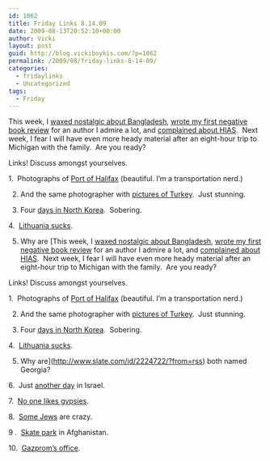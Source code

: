 ```yaml
---
id: 1062
title: Friday Links 8.14.09
date: 2009-08-13T20:52:10+00:00
author: Vicki
layout: post
guid: http://blog.vickiboykis.com/?p=1062
permalink: /2009/08/friday-links-8-14-09/
categories:
  - fridaylinks
  - Uncategorized
tags:
  - Friday
---
```

This week, I [waxed nostalgic about Bangladesh](http://blog.vickiboykis.com/2009/08/10/pictures-from-bangladesh/), [wrote my first negative book review](http://blog.vickiboykis.com/2009/08/12/book-review-create-your-own-economy-by-tyler-cowen/) for an author I admire a lot, and [complained about HIAS](http://www.jewlicious.com/author/vicki/).  Next week, I fear I will have even more heady material after an eight-hour trip to Michigan with the family.  Are you ready?

Links! Discuss amongst yourselves.

1.  Photographs of [Port of Halifax](http://andrewgeddes.blogspot.com/2009/05/tc-shoot-in-halifax.html) (beautiful. I&#8217;m a transportation nerd.)
  
2. And the same photographer with [pictures of Turkey](http://andrewgeddes.blogspot.com/2009/03/turkey-finally.html).  Just stunning.
  
3. Four [days in North Korea](http://www.slate.com/id/2224658/).  Sobering.
  
4.  [Lithuania sucks](http://www.tabletmag.com/life-and-religion/12420/grave-missteps/).
  
5. Why are [This week, I [waxed nostalgic about Bangladesh](http://blog.vickiboykis.com/2009/08/10/pictures-from-bangladesh/), [wrote my first negative book review](http://blog.vickiboykis.com/2009/08/12/book-review-create-your-own-economy-by-tyler-cowen/) for an author I admire a lot, and [complained about HIAS](http://www.jewlicious.com/author/vicki/).  Next week, I fear I will have even more heady material after an eight-hour trip to Michigan with the family.  Are you ready?

Links! Discuss amongst yourselves.

1.  Photographs of [Port of Halifax](http://andrewgeddes.blogspot.com/2009/05/tc-shoot-in-halifax.html) (beautiful. I&#8217;m a transportation nerd.)
  
2. And the same photographer with [pictures of Turkey](http://andrewgeddes.blogspot.com/2009/03/turkey-finally.html).  Just stunning.
  
3. Four [days in North Korea](http://www.slate.com/id/2224658/).  Sobering.
  
4.  [Lithuania sucks](http://www.tabletmag.com/life-and-religion/12420/grave-missteps/).
  
5. Why are](http://www.slate.com/id/2224722/?from=rss) both named Georgia?
  
6.  Just [another day](http://www.globes.co.il/serveen/globes/docview.asp?did=1000488468&fid=942) in Israel.
  
7.  [No one likes gypsies](http://www.nextbillion.net/blog/2009/08/10/beyond-the-grid-connecting-the-roma-in-bulgaria).
  
8.  [Some Jews](http://www.ynetnews.com/articles/0,7340,L-3759554,00.html) are crazy.
  
9 .  [Skate park](http://www.cnn.com/2009/WORLD/asiapcf/08/10/skateistan/index.html) in Afghanistan.
  
10.  [Gazprom&#8217;s office](http://www.flickr.com/photos/iorgroup/3309236554/in/set-72157614417744882/).